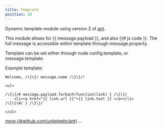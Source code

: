 ```yaml
---
title: Template
position: 28
---
```


Dynamic template module using version 2 of [ant](https://github.com/unkelpehr/ant).

This module allows for {{ message.payload }}, and also {{# js code }}.
The full message is accessible within template through message.property.

Template can be set either through node config.template, or message.template.

Example template:

	Welcome, /\{\{/ message.name /\}\}/!

	<ul>

	/\{\{/# message.payload.forEach(function(link) { /\}\}/
		<li><a href="{{ link.url }}">{{ link.text }} </a></li>
	/\{\{\#/ } /\}\}/

	</ul>

[more (@github.com/unkelpehr/ant)](https://github.com/unkelpehr/ant) ...
